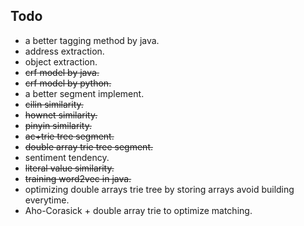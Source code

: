 ## Todo
* a better tagging method by java. 
* address extraction.
* object extraction.
* ~~crf model by java.~~
* ~~crf model by python.~~
* a better segment implement.
* ~~cilin similarity.~~
* ~~hownet similarity.~~
* ~~pinyin similarity.~~
* ~~ac+trie tree segment.~~
* ~~double array trie tree segment.~~
* sentiment tendency.
* ~~literal value similarity.~~
* ~~training word2vec in java.~~
* optimizing double arrays trie tree by storing arrays avoid building everytime.
* Aho-Corasick + double array trie to optimize matching. 